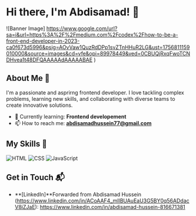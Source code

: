 

# Hi there, I'm Abdisamad! 👋

![Banner Image] https://www.google.com/url?sa=i&url=https%3A%2F%2Fmedium.com%2Fcodex%2Fhow-to-be-a-front-end-developer-in-2023-ca0f673d5996&psig=AOvVaw1QuzRdDPp1svZTnHHuR2LG&ust=1756811159010000&source=images&cd=vfe&opi=89978449&ved=0CBUQjRxqFwoTCNDHvea1t48DFQAAAAAdAAAAABAE
)

## About Me 🚀

I'm a passionate and asprirng frontend developer. I love tackling complex problems, learning new skills, and collaborating with diverse teams to create innovative solutions.

- 🌱 Currently learning: **Frontend developement**
- 📫 How to reach me: **abdisamadhussein77@gmail.com**

## My Skills 🧠

![HTML](https://img.shields.io/badge/-HTML-E34F26?style=flat-square&logo=html5&logoColor=white)
![CSS](https://img.shields.io/badge/-CSS-1572B6?style=flat-square&logo=css3&logoColor=white)
![JavaScript](https://img.shields.io/badge/-JavaScript-F7DF1E?style=flat-square&logo=javascript&logoColor=black)

## Get in Touch 📬

- **[LinkedIn]**Forwarded from Abdisamad Hussein (https://www.linkedin.com/in/ACoAAF4_mlIBUAuEaU3G5BY0q56ADdacV8iZJaE):
https://www.linkedin.com/in/abdisamad-hussein-816671381
